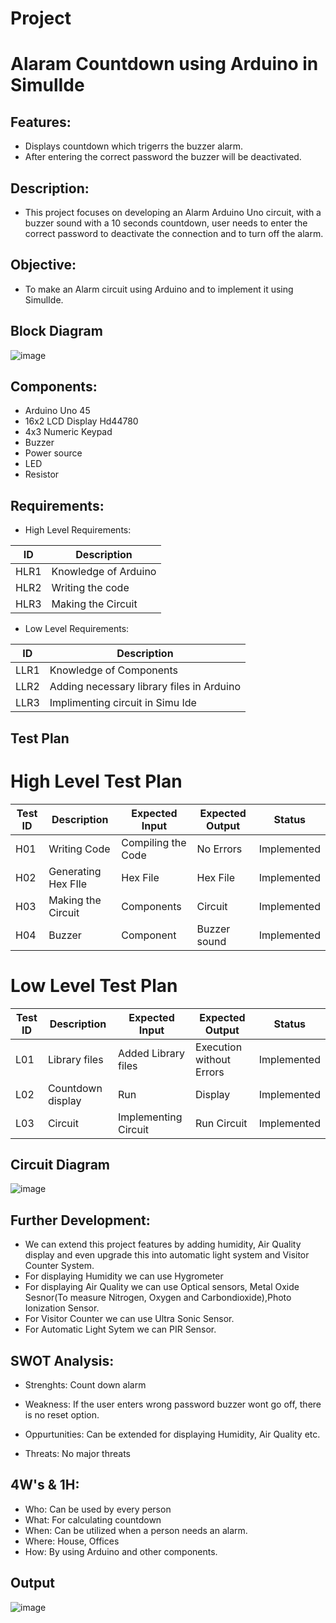 # Project
# Alaram Countdown using Arduino in SimulIde
## Features:
* Displays countdown which trigerrs the buzzer alarm.
* After entering the correct password the buzzer will be deactivated.
## Description:
* This project focuses on developing an Alarm Arduino Uno circuit, with a buzzer sound with a 10 seconds countdown, user needs to enter the correct password to deactivate the connection and to turn off the alarm.
## Objective:
* To make an Alarm circuit using Arduino and to implement it using SimulIde.
## Block Diagram
![image](https://user-images.githubusercontent.com/98816218/156927288-7e352645-1c04-435e-b3cf-a5731112d4ab.png)
## Components:
* Arduino Uno 45
* 16x2 LCD Display Hd44780
* 4x3 Numeric Keypad
* Buzzer
* Power source
* LED
* Resistor
## Requirements:
* High Level Requirements:

|  ID  |  Description  |
| ------  | ------  |
|  HLR1  |  Knowledge of Arduino  | 
|  HLR2  |  Writing the code  |
|  HLR3  |  Making the Circuit  |

* Low Level Requirements:

|  ID  |  Description  |
|  ------  |  ------  |
|  LLR1  |  Knowledge of Components   |
|  LLR2  |  Adding necessary library files in Arduino  |
|  LLR3  |  Implimenting circuit in Simu Ide  |

## Test Plan
# High Level Test Plan
|  Test ID  |  Description  |  Expected Input  |  Expected Output  |  Status  |
| ------  | ------  | ------ | ------ | ------ |
|  H01  |  Writing Code  |  Compiling the Code  |  No Errors  |  Implemented  |   
|  H02  |  Generating Hex FIle  |  Hex File  |  Hex File  |  Implemented  |
|  H03  |  Making the Circuit  |  Components  |  Circuit  |  Implemented  |
|  H04  |  Buzzer  |  Component  |  Buzzer sound  |  Implemented  |

# Low Level Test Plan
|  Test ID  |  Description  |  Expected Input  |  Expected Output  |  Status  |
| ------  | ------  | ------ | ------ | ------ |
|  L01  |  Library files  |  Added Library files  |  Execution without Errors  |  Implemented  |   
|  L02  |  Countdown display  |  Run  |  Display  |  Implemented  |
|  L03  |  Circuit   |  Implementing Circuit    |  Run Circuit  |  Implemented  |
## Circuit Diagram
![image](https://user-images.githubusercontent.com/98816218/156929051-3700f6ed-bd29-4d03-b7bc-fe5e0882810f.png)
## Further Development:
* We can extend this project features by adding humidity, Air Quality display and even upgrade this into automatic light system and Visitor Counter System.
* For displaying Humidity we can use Hygrometer 
* For displaying Air Quality we can use Optical sensors, Metal Oxide Sesnor(To measure Nitrogen, Oxygen and Carbondioxide),Photo Ionization Sensor.
* For Visitor Counter we can use Ultra Sonic Sensor.
* For Automatic Light Sytem we can PIR Sensor. 

## SWOT Analysis:
* Strenghts: Count down alarm

* Weakness: If the user enters wrong password buzzer wont go off, there is no reset option. 

* Oppurtunities: Can be extended for displaying Humidity, Air Quality etc.

* Threats: No major threats

## 4W's & 1H:
* Who: Can be used by every person
* What: For calculating countdown
* When: Can be utilized when a person needs an alarm.
* Where: House, Offices
* How: By using Arduino and other components.
## Output
![image](https://user-images.githubusercontent.com/98816218/156928634-2e04679a-e9d0-482d-beaa-d4b733d71f39.png)
